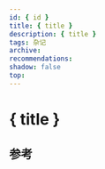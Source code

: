 ```yaml
---
id: { id }
title: { title }
description: { title }
tags: 杂记
archive:
recommendations:
shadow: false
top: 
---
```


# { title }

## 参考
